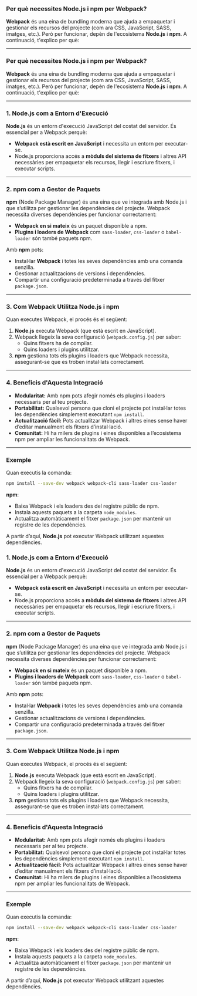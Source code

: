 ### Per què necessites **Node.js** i **npm** per Webpack?

**Webpack** és una eina de bundling moderna que ajuda a empaquetar i gestionar els recursos del projecte (com ara CSS, JavaScript, SASS, imatges, etc.). Però per funcionar, depèn de l'ecosistema **Node.js** i **npm**. A continuació, t'explico per què:

---
### Per què necessites **Node.js** i **npm** per Webpack?

**Webpack** és una eina de bundling moderna que ajuda a empaquetar i gestionar els recursos del projecte (com ara CSS, JavaScript, SASS, imatges, etc.). Però per funcionar, depèn de l'ecosistema **Node.js** i **npm**. A continuació, t'explico per què:

---

### 1. **Node.js** com a Entorn d'Execució

**Node.js** és un entorn d'execució JavaScript del costat del servidor. És essencial per a Webpack perquè:

- **Webpack està escrit en JavaScript** i necessita un entorn per executar-se.
- Node.js proporciona accés a **mòduls del sistema de fitxers** i altres API necessàries per empaquetar els recursos, llegir i escriure fitxers, i executar scripts.

---

### 2. **npm** com a Gestor de Paquets

**npm** (Node Package Manager) és una eina que ve integrada amb Node.js i que s’utilitza per gestionar les dependències del projecte. Webpack necessita diverses dependències per funcionar correctament:

- **Webpack en si mateix** és un paquet disponible a npm.
- **Plugins i loaders de Webpack** com `sass-loader`, `css-loader` o `babel-loader` són també paquets npm.

Amb **npm** pots:

- Instal·lar **Webpack** i totes les seves dependències amb una comanda senzilla.
- Gestionar actualitzacions de versions i dependències.
- Compartir una configuració predeterminada a través del fitxer `package.json`.

---

### 3. Com Webpack Utilitza Node.js i npm

Quan executes Webpack, el procés és el següent:

1. **Node.js** executa Webpack (que està escrit en JavaScript).
2. Webpack llegeix la seva configuració (`webpack.config.js`) per saber:
   - Quins fitxers ha de compilar.
   - Quins loaders i plugins utilitzar.
3. **npm** gestiona tots els plugins i loaders que Webpack necessita, assegurant-se que es troben instal·lats correctament.

---

### 4. Beneficis d'Aquesta Integració

- **Modularitat:** Amb npm pots afegir només els plugins i loaders necessaris per al teu projecte.
- **Portabilitat:** Qualsevol persona que cloni el projecte pot instal·lar totes les dependències simplement executant `npm install`.
- **Actualització fàcil:** Pots actualitzar Webpack i altres eines sense haver d’editar manualment els fitxers d’instal·lació.
- **Comunitat:** Hi ha milers de plugins i eines disponibles a l’ecosistema npm per ampliar les funcionalitats de Webpack.

---

### Exemple

Quan executis la comanda:

```bash
npm install --save-dev webpack webpack-cli sass-loader css-loader
```

**npm**:
- Baixa Webpack i els loaders des del registre públic de npm.
- Instala aquests paquets a la carpeta `node_modules`.
- Actualitza automàticament el fitxer `package.json` per mantenir un registre de les dependències.

A partir d’aquí, **Node.js** pot executar Webpack utilitzant aquestes dependències.


### 1. **Node.js** com a Entorn d'Execució

**Node.js** és un entorn d'execució JavaScript del costat del servidor. És essencial per a Webpack perquè:

- **Webpack està escrit en JavaScript** i necessita un entorn per executar-se.
- Node.js proporciona accés a **mòduls del sistema de fitxers** i altres API necessàries per empaquetar els recursos, llegir i escriure fitxers, i executar scripts.

---

### 2. **npm** com a Gestor de Paquets

**npm** (Node Package Manager) és una eina que ve integrada amb Node.js i que s’utilitza per gestionar les dependències del projecte. Webpack necessita diverses dependències per funcionar correctament:

- **Webpack en si mateix** és un paquet disponible a npm.
- **Plugins i loaders de Webpack** com `sass-loader`, `css-loader` o `babel-loader` són també paquets npm.

Amb **npm** pots:

- Instal·lar **Webpack** i totes les seves dependències amb una comanda senzilla.
- Gestionar actualitzacions de versions i dependències.
- Compartir una configuració predeterminada a través del fitxer `package.json`.

---

### 3. Com Webpack Utilitza Node.js i npm

Quan executes Webpack, el procés és el següent:

1. **Node.js** executa Webpack (que està escrit en JavaScript).
2. Webpack llegeix la seva configuració (`webpack.config.js`) per saber:
   - Quins fitxers ha de compilar.
   - Quins loaders i plugins utilitzar.
3. **npm** gestiona tots els plugins i loaders que Webpack necessita, assegurant-se que es troben instal·lats correctament.

---

### 4. Beneficis d'Aquesta Integració

- **Modularitat:** Amb npm pots afegir només els plugins i loaders necessaris per al teu projecte.
- **Portabilitat:** Qualsevol persona que cloni el projecte pot instal·lar totes les dependències simplement executant `npm install`.
- **Actualització fàcil:** Pots actualitzar Webpack i altres eines sense haver d’editar manualment els fitxers d’instal·lació.
- **Comunitat:** Hi ha milers de plugins i eines disponibles a l’ecosistema npm per ampliar les funcionalitats de Webpack.

---

### Exemple

Quan executis la comanda:

```bash
npm install --save-dev webpack webpack-cli sass-loader css-loader
```

**npm**:
- Baixa Webpack i els loaders des del registre públic de npm.
- Instala aquests paquets a la carpeta `node_modules`.
- Actualitza automàticament el fitxer `package.json` per mantenir un registre de les dependències.

A partir d’aquí, **Node.js** pot executar Webpack utilitzant aquestes dependències.

